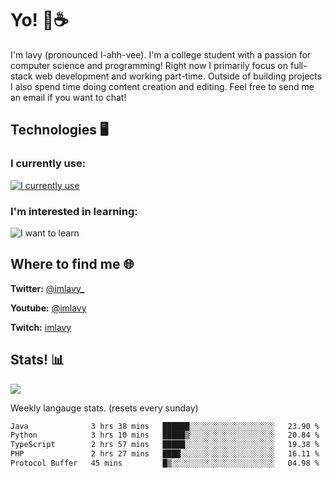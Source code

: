 # Yo! 🦊☕

I'm lavy (pronounced l-ahh-vee). I'm a college student with a passion for computer science and programming! Right now I primarily focus on full-stack web development and working part-time. Outside of building projects I also spend time doing content creation and editing. Feel free to send me an email if you want to chat!


## Technologies 🖥️

### I currently use:
[![I currently use](https://skillicons.dev/icons?i=ts,react,nextjs,nodejs,python,django,svelte,aws,emotion,electron,vite,styledcomponents,vercel,figma,github,vscode,mongo,docker,linux,ps,pr,ae&perline=8)](https://skillicons.dev)
### I'm interested in learning:
![I want to learn](https://skillicons.dev/icons?i=graphql,apollo,nginx,redis,threejs,supabase,astro&perline=8)

## Where to find me 🌐

**Twitter:** [@imlavy_](https://twitter.com/@imlavy_)

**Youtube:** [@imlavy](https://youtube.com/@imlavy)

**Twitch:** [imlavy](https://twitch.tv/imlavy)

## Stats! 📊
[![](https://visitcount.itsvg.in/api?id=lavyyy&icon=0&color=11)](https://visitcount.itsvg.in)

Weekly langauge stats. (resets every sunday)
<!--START_SECTION:waka-->

```txt
Java              3 hrs 38 mins   ██████░░░░░░░░░░░░░░░░░░░   23.90 %
Python            3 hrs 10 mins   █████▒░░░░░░░░░░░░░░░░░░░   20.84 %
TypeScript        2 hrs 57 mins   █████░░░░░░░░░░░░░░░░░░░░   19.38 %
PHP               2 hrs 27 mins   ████░░░░░░░░░░░░░░░░░░░░░   16.11 %
Protocol Buffer   45 mins         █▒░░░░░░░░░░░░░░░░░░░░░░░   04.98 %
```

<!--END_SECTION:waka-->

